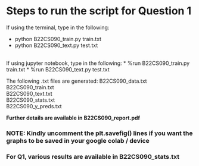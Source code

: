# Steps to run the script for Question 1
If using the terminal, type in the following:
* python B22CS090_train.py train.txt
* python B22CS090_text.py test.txt
<br>
If using jupyter notebook, type in the following:
* %run B22CS090_train.py train.txt
* %run B22CS090_text.py test.txt
<br>

The following .txt files are generated:
B22CS090_data.txt <br> B22CS090_train.txt <br> B22CS090_text.txt <br> B22CS090_stats.txt <br> B22CS090_y_preds.txt <br>

<b>Further details are available in B22CS090_report.pdf</b>

### NOTE: Kindly uncomment the plt.savefig() lines if you want the graphs to be saved in your google colab / device
### For Q1, various results are available in B22CS090_stats.txt
